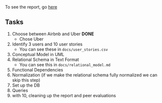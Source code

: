To see the report, go [here](https://docs.google.com/document/d/1EYCLA8-f75D0YoqK1JM6d2UmwhKMwss-p28zodZ2434/edit)

## Tasks

1. Choose between Airbnb and Uber **DONE**
    * Chose Uber
2. Identify 3 users and 10 user stories
    * You can see these in `docs/user_stories.csv`
3. Conceptual Model in UML
4. Relational Schema in Text Format
    * You can see this in `docs/relational_model.md`
5. Functional Dependencies
6. Normalization (if we make the relational schema fully normalized we can skip this step)
7. Set up the DB
8. Queries
9. with 10, cleaning up the report and peer evaluations
